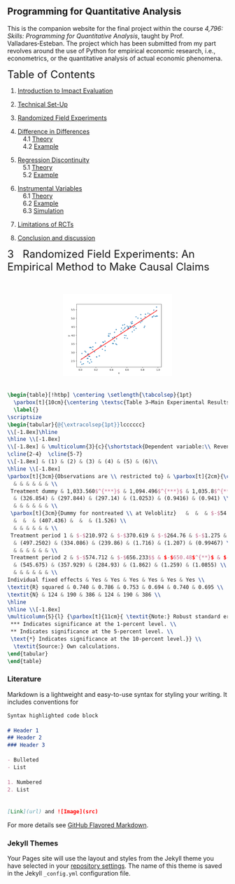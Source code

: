 
## Programming for Quantitative Analysis

This is the companion website for the final project within the course *4,796: Skills: Programming for Quantitative Analysis*, taught by Prof. Valladares‑Esteban.
The project which has been submitted from my part revolves around the use of Python for empirical economic research, i.e., econometrics, or the quantitative analysis of actual economic phenomena.

<font size="5">Table of Contents</font>  

1. [Introduction to Impact Evaluation](#introduction)


2. [Technical Set-Up](#setup)


3. [Randomized Field Experiments](#RCT)  



4. [Difference in Differences](#DinD)  
&nbsp;&nbsp;&nbsp;4.1 [Theory](#theory1)  
&nbsp;&nbsp;&nbsp;4.2 [Example](#example1)



5. [Regression Discontinuity](#RDD)  
&nbsp;&nbsp;&nbsp;5.1 [Theory](#theory2)  
&nbsp;&nbsp;&nbsp;5.2 [Example](#example2)  




6. [Instrumental Variables](#IV)  
&nbsp;&nbsp;&nbsp;6.1 [Theory](#theory3)  
&nbsp;&nbsp;&nbsp;6.2 [Example](#example3) <br/>
&nbsp;&nbsp;&nbsp;6.3 [Simulation](#simulation) 



7. [Limitations of RCTs](#limitations)  



8. [Conclusion and discussion](#conclusion_and_discussion)










<font size="5">3&nbsp;&nbsp; Randomized  Field  Experiments: An Empirical Method to Make Causal Claims</font>


<br>
<br>


<div style="text-align:center">
<img src="https://raw.githubusercontent.com/Helgone/ProForQ/master/Linear_Regressiom.png" title="Anatomy of a Matplotlib figure" class="center" width="250">
</div>

```latex

\begin{table}[!htbp] \centering \setlength{\tabcolsep}{1pt}
  \parbox[t]{10cm}{\centering \textsc{Table 3—Main Experimental Results} \\ (\textit{OLS regressions})}
  \label{} 
\scriptsize 
\begin{tabular}{@{\extracolsep{1pt}}lcccccc} 
\\[-1.8ex]\hline 
\hline \\[-1.8ex] 
\\[-1.8ex] & \multicolumn{3}{c}{\shortstack{Dependent variable:\\ Revenues per four-week period}} & \multicolumn{3}{c}{\shortstack{Dependent variable:\\ Shifts per four-week period}} \\ 
\cline{2-4}  \cline{5-7}
\\[-1.8ex] & (1) & (2) & (3) & (4) & (5) & (6)\\
\hline \\[-1.8ex] 
\parbox[t]{3cm}{Observations are \\ restricted to} & \parbox[t]{2cm}{\centering Messengers \\ participating in \\ experiment}  & \parbox[t]{2cm}{\centering All \\ messengers at \\ Veloblitz} & \parbox[t]{2cm}{\centering All \\ messengers at \\ Flash and \\ Veloblitz} & \parbox[t]{2cm}{\centering Messengers \\ participating in \\ experiment} & \parbox[t]{2cm}{\centering All \\ messengers at \\ Veloblitz} & \parbox[t]{2cm}{\centering All \\ messengers at \\ Flash and \\ Veloblitz} \\ 
  & & & & & & \\ 
 Treatment dummy & 1,033.560$^{***}$ & 1,094.496$^{***}$ & 1,035.8$^{***}$ & 3.986$^{***}$ & 4.083$^{***}$ & 3.435$^{***}$ \\ 
  & (326.854) & (297.844) & (297.14) & (1.0253) & (0.9416) & (0.941) \\ 
  & & & & & & \\ 
 \parbox[t]{3cm}{Dummy for nontreated \\ at Veloblitz}   &  &  & $-$54.40 &  &  & $-$0.628 \\ 
  &  &  & (407.436) &  &  & (1.526) \\ 
  & & & & & & \\ 
 Treatment period 1 & $-$210.972 & $-$370.619 & $-$264.76 & $-$1.275 & $-$1.570 & $-$0.716 \\ 
  & (497.2502) & (334.086) & (239.86) & (1.716) & (1.207) & (0.99467) \\ 
  & & & & & & \\ 
 Treatment period 2 & $-$574.712 & $-$656.233$$ & $-$650.48$^{**}$ & $-$2.561$$ & $-$2.631$^{**}$ & $-$2.216$^{**}$ \\ 
  & (545.675) & (357.929) & (284.93) & (1.862) & (1.259) & (1.0855) \\ 
  & & & & & & \\ 
Individual fixed effects & Yes & Yes & Yes & Yes & Yes & Yes \\ 
\textit{R} squared & 0.740 & 0.786 & 0.753 & 0.694 & 0.740 & 0.695 \\
\textit{N} & 124 & 190 & 386 & 124 & 190 & 386 \\ 
\hline 
\hline \\[-1.8ex] 
\multicolumn{5}{l} {\parbox[t]{11cm}{ \textit{Note:} Robust standard errors, adjusted for clustering on messengers, are in parentheses. \
 *** Indicates significance at the 1-percent level. \\
 ** Indicates significance at the 5-percent level. \\
 \text{*} Indicates significance at the 10-percent level.}} \\
  \textit{Source:} Own calculations.
\end{tabular} 
\end{table}


```

### Literature

Markdown is a lightweight and easy-to-use syntax for styling your writing. It includes conventions for

```markdown
Syntax highlighted code block

# Header 1
## Header 2
### Header 3

- Bulleted
- List

1. Numbered
2. List


[Link](url) and ![Image](src)
```

For more details see [GitHub Flavored Markdown](https://guides.github.com/features/mastering-markdown/).

### Jekyll Themes

Your Pages site will use the layout and styles from the Jekyll theme you have selected in your [repository settings](https://github.com/Helgone/ProForQ/settings/pages). The name of this theme is saved in the Jekyll `_config.yml` configuration file.

